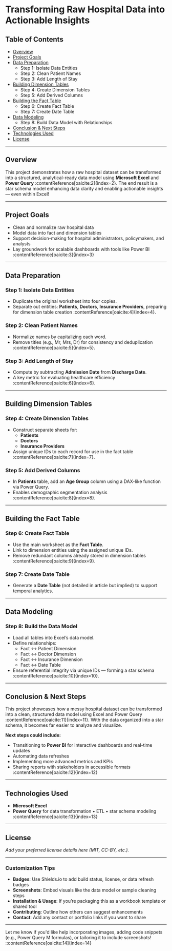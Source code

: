 # Transforming Raw Hospital Data into Actionable Insights  

## Table of Contents
- [Overview](#overview)  
- [Project Goals](#project-goals)  
- [Data Preparation](#data-preparation)  
  - Step 1: Isolate Data Entities  
  - Step 2: Clean Patient Names  
  - Step 3: Add Length of Stay  
- [Building Dimension Tables](#building-dimension-tables)  
  - Step 4: Create Dimension Tables  
  - Step 5: Add Derived Columns  
- [Building the Fact Table](#building-the-fact-table)  
  - Step 6: Create Fact Table  
  - Step 7: Create Date Table  
- [Data Modeling](#data-modeling)  
  - Step 8: Build Data Model with Relationships  
- [Conclusion & Next Steps](#conclusion--next-steps)  
- [Technologies Used](#technologies-used)  
- [License](#license)

---

## Overview
This project demonstrates how a raw hospital dataset can be transformed into a structured, analytical-ready data model using **Microsoft Excel** and **Power Query** :contentReference[oaicite:2]{index=2}. The end result is a star schema model enhancing data clarity and enabling actionable insights — even within Excel!

---

## Project Goals
- Clean and normalize raw hospital data  
- Model data into fact and dimension tables  
- Support decision-making for hospital administrators, policymakers, and analysts  
- Lay groundwork for scalable dashboards with tools like Power BI :contentReference[oaicite:3]{index=3}

---

## Data Preparation

### Step 1: Isolate Data Entities  
- Duplicate the original worksheet into four copies.  
- Separate out entities: **Patients**, **Doctors**, **Insurance Providers**, preparing for dimension table creation :contentReference[oaicite:4]{index=4}.

### Step 2: Clean Patient Names  
- Normalize names by capitalizing each word.  
- Remove titles (e.g., Mr, Mrs, Dr) for consistency and deduplication :contentReference[oaicite:5]{index=5}.

### Step 3: Add **Length of Stay**  
- Compute by subtracting **Admission Date** from **Discharge Date**.  
- A key metric for evaluating healthcare efficiency :contentReference[oaicite:6]{index=6}.

---

## Building Dimension Tables

### Step 4: Create Dimension Tables  
- Construct separate sheets for:
  - **Patients**  
  - **Doctors**  
  - **Insurance Providers**  
- Assign unique IDs to each record for use in the fact table :contentReference[oaicite:7]{index=7}.

### Step 5: Add Derived Columns  
- In **Patients** table, add an **Age Group** column using a DAX-like function via Power Query.  
- Enables demographic segmentation analysis :contentReference[oaicite:8]{index=8}.
  

---

## Building the Fact Table

### Step 6: Create Fact Table  
- Use the main worksheet as the **Fact Table**.  
- Link to dimension entities using the assigned unique IDs.  
- Remove redundant columns already stored in dimension tables :contentReference[oaicite:9]{index=9}.

### Step 7: Create Date Table  
- Generate a **Date Table** (not detailed in article but implied) to support temporal analytics.

---

## Data Modeling

### Step 8: Build the Data Model  
- Load all tables into Excel’s data model.  
- Define relationships:
  - Fact ↔ Patient Dimension  
  - Fact ↔ Doctor Dimension  
  - Fact ↔ Insurance Dimension  
  - Fact ↔ Date Table  
- Ensure referential integrity via unique IDs — forming a star schema :contentReference[oaicite:10]{index=10}.

---

## Conclusion & Next Steps
This project showcases how a messy hospital dataset can be transformed into a clean, structured data model using Excel and Power Query :contentReference[oaicite:11]{index=11}. With the data organized into a star schema, it becomes far easier to analyze and visualize.

**Next steps could include:**
- Transitioning to **Power BI** for interactive dashboards and real-time updates  
- Automating data refreshes  
- Implementing more advanced metrics and KPIs  
- Sharing reports with stakeholders in accessible formats :contentReference[oaicite:12]{index=12}

---

## Technologies Used
- **Microsoft Excel**  
- **Power Query** for data transformation • ETL • star schema modeling :contentReference[oaicite:13]{index=13}

---

## License
*Add your preferred license details here (MIT, CC-BY, etc.).*

---

### Customization Tips
- **Badges**: Use Shields.io to add build status, license, or data refresh badges  
- **Screenshots**: Embed visuals like the data model or sample cleaning steps  
- **Installation & Usage**: If you’re packaging this as a workbook template or shared tool  
- **Contributing**: Outline how others can suggest enhancements  
- **Contact**: Add any contact or portfolio links if you want to share

---

Let me know if you'd like help incorporating images, adding code snippets (e.g., Power Query M formulas), or tailoring it to include screenshots!
::contentReference[oaicite:14]{index=14}
